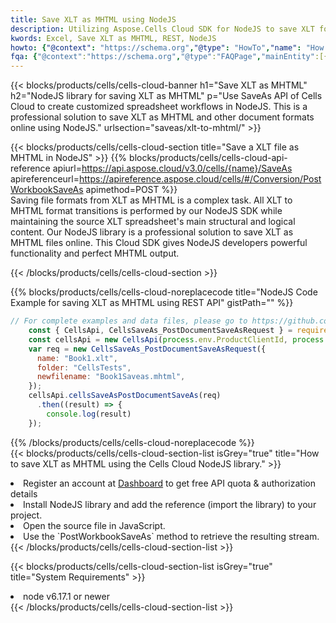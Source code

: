 ```yaml
---
title: Save XLT as MHTML using NodeJS 
description: Utilizing Aspose.Cells Cloud SDK for NodeJS to save XLT format file as MHTML format file. 
kwords: Excel, Save XLT as MHTML, REST, NodeJS
howto: {"@context": "https://schema.org","@type": "HowTo","name": "How to save XLT as MHTML using the Cells Cloud NodeJS library.","description": "How to save XLT as MHTML using the Cells Cloud NodeJS library.","image": {"@type": "ImageObject"},"url": "/nodejs/saveas/xlt-to-mhtml/","step": [{ "@type": "HowToStep","name": "How to save XLT as MHTML using the Cells Cloud NodeJS library. step 1", "image": {"@type": "ImageObject",},"url": "/nodejs/saveas/xlt-to-mhtml/","text": "Register an account at <a href='https://dashboard.aspose.cloud/'>Dashboard</a> to get free API quota & authorization details",},{ "@type": "HowToStep","name": "How to save XLT as MHTML using the Cells Cloud NodeJS library. step 1", "image": {"@type": "ImageObject",},"url": "/nodejs/saveas/xlt-to-mhtml/","text": "Install NodeJS library and add the reference (import the library) to your project.",},{ "@type": "HowToStep","name": "How to save XLT as MHTML using the Cells Cloud NodeJS library. step 1", "image": {"@type": "ImageObject",},"url": "/nodejs/saveas/xlt-to-mhtml/","text": "Open the source file in JavaScript.",},{ "@type": "HowToStep","name": "How to save XLT as MHTML using the Cells Cloud NodeJS library. step 1", "image": {"@type": "ImageObject",},"url": "/nodejs/saveas/xlt-to-mhtml/","text": "Use the `PostWorkbookSaveAs` method to retrieve the resulting stream.",}, ],"supply": {"@type": "HowToSupply","name": "document"},"tool": [{"@type": "HowToTool","name": "Visual Studio, Visual Studio Code, WebStorm"},{"@type": "HowToTool","name": "Aspose Cells"}],"totalTime": "PT6M"}
fqa: {"@context":"https://schema.org","@type":"FAQPage","mainEntity":[{"@type":"Question","name":"Why save file as other formats file in C# using REST API?","acceptedAnswer":{"@type":"Answer","text":"Documents are encoded in many ways, and some files may be incompatible with the software you use. To open and read such files, just save them as appropriate file formats.<br/><ol><li>Install .NET SDK and add the reference (import the library) to your project.</li><li>Open the source file in C# using REST API.</li><li>Call the PostWorkbookSaveAsRequest() method, passing an output filename with required extension.</li><li>Get the result of save as a separate file.</li></ol>"}},{"@type":"Question","name":"What file formats can I save as with your C# library?","acceptedAnswer":{"@type":"Answer","text":"We support a variety of file formats for conversion using .NET library, including XLSX, Excel, xls , PDF, CSV, HTML, Markdown, XML, PNG, JPG, TIFF, Json, TXT and many more."}},{"@type":"Question","name":"What is the maximum allowed file size for conversion using this .NET library?","acceptedAnswer":{"@type":"Answer","text":"There are no file size limits for format conversions using .NET library."}}]}
---
```



{{< blocks/products/cells/cells-cloud-banner h1="Save XLT as MHTML" h2="NodeJS library for saving XLT as MHTML" p="Use SaveAs API of Cells Cloud to create customized spreadsheet workflows in NodeJS. This is a professional solution to save XLT as MHTML and other document formats online using NodeJS." urlsection="saveas/xlt-to-mhtml/" >}}

{{< blocks/products/cells/cells-cloud-section  title="Save a XLT file as MHTML in NodeJS" >}}
{{% blocks/products/cells/cells-cloud-api-reference  apiurl=https://api.aspose.cloud/v3.0/cells/{name}/SaveAs  apireferenceurl=https://apireference.aspose.cloud/cells/#/Conversion/PostWorkbookSaveAs  apimethod=POST %}}
<br/>
Saving file formats from XLT as MHTML is a complex task. All XLT to MHTML format transitions is performed by our NodeJS SDK while maintaining the source XLT spreadsheet's main structural and logical content. Our NodeJS library is a professional solution to save XLT as MHTML files online. This Cloud SDK gives NodeJS developers powerful functionality and perfect MHTML output.

{{< /blocks/products/cells/cells-cloud-section >}}

{{% blocks/products/cells/cells-cloud-noreplacecode title="NodeJS Code Example for saving XLT as MHTML using REST API" gistPath="" %}}
  
```js
// For complete examples and data files, please go to https://github.com/aspose-cells-cloud/aspose-cells-cloud-node/
    const { CellsApi, CellsSaveAs_PostDocumentSaveAsRequest } = require("asposecellscloud");
    const cellsApi = new CellsApi(process.env.ProductClientId, process.env.ProductClientSecret);
    var req = new CellsSaveAs_PostDocumentSaveAsRequest({
      name: "Book1.xlt",
      folder: "CellsTests",
      newfilename: "Book1Saveas.mhtml",
    });
    cellsApi.cellsSaveAsPostDocumentSaveAs(req)
      .then((result) => {
        console.log(result)
    });
```
  
{{% /blocks/products/cells/cells-cloud-noreplacecode  %}}
<br/>
{{< blocks/products/cells/cells-cloud-section-list isGrey="true"  title="How to save XLT as MHTML using the Cells Cloud NodeJS library." >}}
<li>Register an account at <a href="https://dashboard.aspose.cloud/">Dashboard</a> to get free API quota & authorization details</li>
<li>Install NodeJS library and add the reference (import the library) to your project.</li>
<li>Open the source file in JavaScript.</li>
<li>Use the `PostWorkbookSaveAs` method to retrieve the resulting stream.</li>
{{< /blocks/products/cells/cells-cloud-section-list >}}

{{< blocks/products/cells/cells-cloud-section-list isGrey="true"  title="System Requirements" >}}
<li>node v6.17.1 or newer</li>
{{< /blocks/products/cells/cells-cloud-section-list >}}
